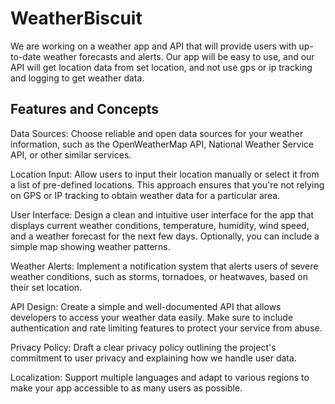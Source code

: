 # WeatherBiscuit

We are working on a weather app and API that will provide users with up-to-date weather forecasts and alerts. Our app will be easy to use, and our API will get location data from set location, and not use gps or ip tracking and logging to get weather data.

## Features and Concepts
Data Sources: Choose reliable and open data sources for your weather information, such as the OpenWeatherMap API, National Weather Service API, or other similar services.

Location Input: Allow users to input their location manually or select it from a list of pre-defined locations. This approach ensures that you're not relying on GPS or IP tracking to obtain weather data for a particular area.

User Interface: Design a clean and intuitive user interface for the app that displays current weather conditions, temperature, humidity, wind speed, and a weather forecast for the next few days. Optionally, you can include a simple map showing weather patterns.

Weather Alerts: Implement a notification system that alerts users of severe weather conditions, such as storms, tornadoes, or heatwaves, based on their set location.

API Design: Create a simple and well-documented API that allows developers to access your weather data easily. Make sure to include authentication and rate limiting features to protect your service from abuse.

Privacy Policy: Draft a clear privacy policy outlining the project's commitment to user privacy and explaining how we handle user data.

Localization: Support multiple languages and adapt to various regions to make your app accessible to as many users as possible.
